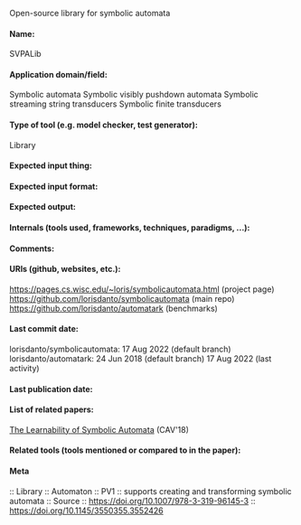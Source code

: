 Open-source library for symbolic automata

#### Name:
SVPALib

#### Application domain/field:
Symbolic automata
Symbolic visibly pushdown automata
Symbolic streaming string transducers
Symbolic finite transducers

#### Type of tool (e.g. model checker, test generator):
Library

#### Expected input thing:

#### Expected input format:

#### Expected output:

#### Internals (tools used, frameworks, techniques, paradigms, ...):

#### Comments:

#### URIs (github, websites, etc.):
https://pages.cs.wisc.edu/~loris/symbolicautomata.html (project page)
https://github.com/lorisdanto/symbolicautomata (main repo)
https://github.com/lorisdanto/automatark (benchmarks)

#### Last commit date:
lorisdanto/symbolicautomata: 17 Aug 2022 (default branch)
lorisdanto/automatark: 24 Jun 2018 (default branch)
17 Aug 2022 (last activity)

#### Last publication date:

#### List of related papers:
[The Learnability of Symbolic Automata](https://doi.org/10.1007/978-3-319-96145-3_23) (CAV'18)

#### Related tools (tools mentioned or compared to in the paper):

#### Meta
:: Library
:: Automaton
:: PV1 :: supports creating and transforming symbolic automata
:: Source :: https://doi.org/10.1007/978-3-319-96145-3 :: https://doi.org/10.1145/3550355.3552426
